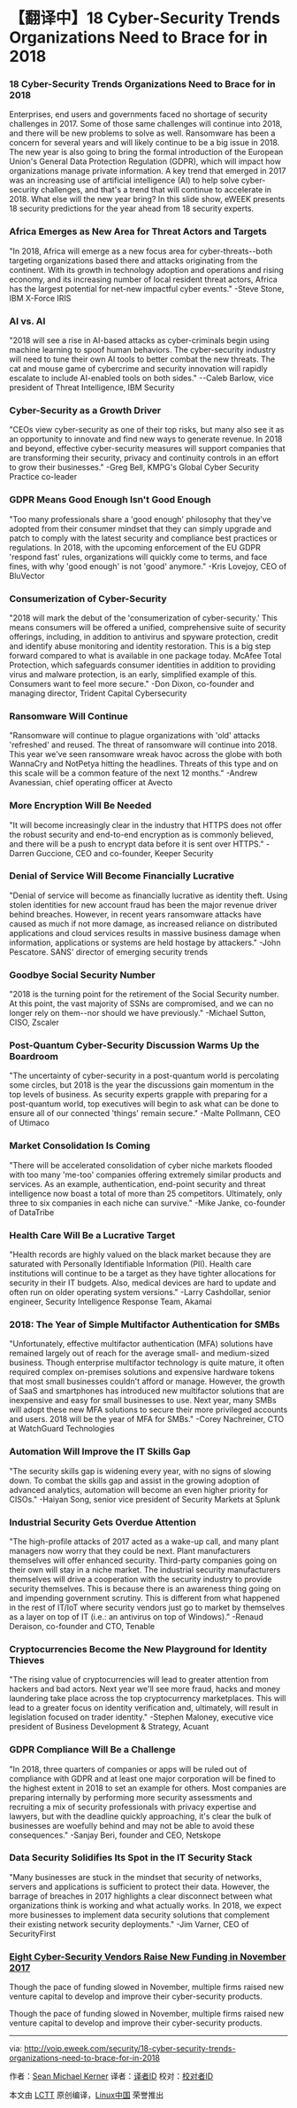 【翻译中】18 Cyber-Security Trends Organizations Need to Brace for in 2018
======

### 18 Cyber-Security Trends Organizations Need to Brace for in 2018

Enterprises, end users and governments faced no shortage of security challenges in 2017. Some of those same challenges will continue into 2018, and there will be new problems to solve as well. Ransomware has been a concern for several years and will likely continue to be a big issue in 2018. The new year is also going to bring the formal introduction of the European Union's General Data Protection Regulation (GDPR), which will impact how organizations manage private information. A key trend that emerged in 2017 was an increasing use of artificial intelligence (AI) to help solve cyber-security challenges, and that's a trend that will continue to accelerate in 2018. What else will the new year bring? In this slide show, eWEEK presents 18 security predictions for the year ahead from 18 security experts.


### Africa Emerges as New Area for Threat Actors and Targets

"In 2018, Africa will emerge as a new focus area for cyber-threats--both targeting organizations based there and attacks originating from the continent. With its growth in technology adoption and operations and rising economy, and its increasing number of local resident threat actors, Africa has the largest potential for net-new impactful cyber events." -Steve Stone, IBM X-Force IRIS


### AI vs. AI

"2018 will see a rise in AI-based attacks as cyber-criminals begin using machine learning to spoof human behaviors. The cyber-security industry will need to tune their own AI tools to better combat the new threats. The cat and mouse game of cybercrime and security innovation will rapidly escalate to include AI-enabled tools on both sides." --Caleb Barlow, vice president of Threat Intelligence, IBM Security


### Cyber-Security as a Growth Driver

"CEOs view cyber-security as one of their top risks, but many also see it as an opportunity to innovate and find new ways to generate revenue. In 2018 and beyond, effective cyber-security measures will support companies that are transforming their security, privacy and continuity controls in an effort to grow their businesses." -Greg Bell, KMPG's Global Cyber Security Practice co-leader


### GDPR Means Good Enough Isn't Good Enough

"Too many professionals share a 'good enough' philosophy that they've adopted from their consumer mindset that they can simply upgrade and patch to comply with the latest security and compliance best practices or regulations. In 2018, with the upcoming enforcement of the EU GDPR 'respond fast' rules, organizations will quickly come to terms, and face fines, with why 'good enough' is not 'good' anymore." -Kris Lovejoy, CEO of BluVector


### Consumerization of Cyber-Security

"2018 will mark the debut of the 'consumerization of cyber-security.' This means consumers will be offered a unified, comprehensive suite of security offerings, including, in addition to antivirus and spyware protection, credit and identify abuse monitoring and identity restoration. This is a big step forward compared to what is available in one package today. McAfee Total Protection, which safeguards consumer identities in addition to providing virus and malware protection, is an early, simplified example of this. Consumers want to feel more secure." -Don Dixon, co-founder and managing director, Trident Capital Cybersecurity


### Ransomware Will Continue

"Ransomware will continue to plague organizations with 'old' attacks 'refreshed' and reused. The threat of ransomware will continue into 2018. This year we've seen ransomware wreak havoc across the globe with both WannaCry and NotPetya hitting the headlines. Threats of this type and on this scale will be a common feature of the next 12 months." -Andrew Avanessian, chief operating officer at Avecto


### More Encryption Will Be Needed

"It will become increasingly clear in the industry that HTTPS does not offer the robust security and end-to-end encryption as is commonly believed, and there will be a push to encrypt data before it is sent over HTTPS." -Darren Guccione, CEO and co-founder, Keeper Security


### Denial of Service Will Become Financially Lucrative

"Denial of service will become as financially lucrative as identity theft. Using stolen identities for new account fraud has been the major revenue driver behind breaches. However, in recent years ransomware attacks have caused as much if not more damage, as increased reliance on distributed applications and cloud services results in massive business damage when information, applications or systems are held hostage by attackers." -John Pescatore. SANS' director of emerging security trends


### Goodbye Social Security Number

"2018 is the turning point for the retirement of the Social Security number. At this point, the vast majority of SSNs are compromised, and we can no longer rely on them--nor should we have previously." -Michael Sutton, CISO, Zscaler


### Post-Quantum Cyber-Security Discussion Warms Up the Boardroom

"The uncertainty of cyber-security in a post-quantum world is percolating some circles, but 2018 is the year the discussions gain momentum in the top levels of business. As security experts grapple with preparing for a post-quantum world, top executives will begin to ask what can be done to ensure all of our connected 'things' remain secure." -Malte Pollmann, CEO of Utimaco


### Market Consolidation Is Coming

"There will be accelerated consolidation of cyber niche markets flooded with too many 'me-too' companies offering extremely similar products and services. As an example, authentication, end-point security and threat intelligence now boast a total of more than 25 competitors. Ultimately, only three to six companies in each niche can survive." -Mike Janke, co-founder of DataTribe


### Health Care Will Be a Lucrative Target

"Health records are highly valued on the black market because they are saturated with Personally Identifiable Information (PII). Health care institutions will continue to be a target as they have tighter allocations for security in their IT budgets. Also, medical devices are hard to update and often run on older operating system versions." -Larry Cashdollar, senior engineer, Security Intelligence Response Team, Akamai


### 2018: The Year of Simple Multifactor Authentication for SMBs

"Unfortunately, effective multifactor authentication (MFA) solutions have remained largely out of reach for the average small- and medium-sized business. Though enterprise multifactor technology is quite mature, it often required complex on-premises solutions and expensive hardware tokens that most small businesses couldn't afford or manage. However, the growth of SaaS and smartphones has introduced new multifactor solutions that are inexpensive and easy for small businesses to use. Next year, many SMBs will adopt these new MFA solutions to secure their more privileged accounts and users. 2018 will be the year of MFA for SMBs." -Corey Nachreiner, CTO at WatchGuard Technologies


### Automation Will Improve the IT Skills Gap

"The security skills gap is widening every year, with no signs of slowing down. To combat the skills gap and assist in the growing adoption of advanced analytics, automation will become an even higher priority for CISOs." -Haiyan Song, senior vice president of Security Markets at Splunk


### Industrial Security Gets Overdue Attention

"The high-profile attacks of 2017 acted as a wake-up call, and many plant managers now worry that they could be next. Plant manufacturers themselves will offer enhanced security. Third-party companies going on their own will stay in a niche market. The industrial security manufacturers themselves will drive a cooperation with the security industry to provide security themselves. This is because there is an awareness thing going on and impending government scrutiny. This is different from what happened in the rest of IT/IoT where security vendors just go to market by themselves as a layer on top of IT (i.e.: an antivirus on top of Windows)." -Renaud Deraison, co-founder and CTO, Tenable


### Cryptocurrencies Become the New Playground for Identity Thieves

"The rising value of cryptocurrencies will lead to greater attention from hackers and bad actors. Next year we'll see more fraud, hacks and money laundering take place across the top cryptocurrency marketplaces. This will lead to a greater focus on identity verification and, ultimately, will result in legislation focused on trader identity." -Stephen Maloney, executive vice president of Business Development &amp; Strategy, Acuant


### GDPR Compliance Will Be a Challenge

"In 2018, three quarters of companies or apps will be ruled out of compliance with GDPR and at least one major corporation will be fined to the highest extent in 2018 to set an example for others. Most companies are preparing internally by performing more security assessments and recruiting a mix of security professionals with privacy expertise and lawyers, but with the deadline quickly approaching, it's clear the bulk of businesses are woefully behind and may not be able to avoid these consequences." -Sanjay Beri, founder and CEO, Netskope


### Data Security Solidifies Its Spot in the IT Security Stack

"Many businesses are stuck in the mindset that security of networks, servers and applications is sufficient to protect their data. However, the barrage of breaches in 2017 highlights a clear disconnect between what organizations think is working and what actually works. In 2018, we expect more businesses to implement data security solutions that complement their existing network security deployments." -Jim Varner, CEO of SecurityFirst


###  [Eight Cyber-Security Vendors Raise New Funding in November 2017][1]

Though the pace of funding slowed in November, multiple firms raised new venture capital to develop and improve their cyber-security products.

Though the pace of funding slowed in November, multiple firms raised new venture capital to develop and improve their cyber-security products.

--------------------------------------------------------------------------------

via: http://voip.eweek.com/security/18-cyber-security-trends-organizations-need-to-brace-for-in-2018

作者：[Sean Michael Kerner][a]
译者：[译者ID](https://github.com/译者ID)
校对：[校对者ID](https://github.com/校对者ID)

本文由 [LCTT](https://github.com/LCTT/TranslateProject) 原创编译，[Linux中国](https://linux.cn/) 荣誉推出

[a]:http://voip.eweek.com/Authors/sean-michael-kerner
[1]:http://voip.eweek.com/security/eight-cyber-security-vendors-raise-new-funding-in-november-2017
